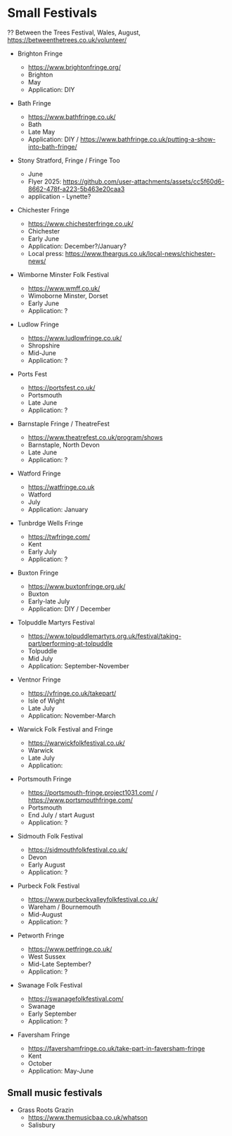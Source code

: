 # Small Festivals


??
Between the Trees Festival, Wales, August, https://betweenthetrees.co.uk/volunteer/

- Brighton Fringe
  - https://www.brightonfringe.org/
  - Brighton
  - May
  - Application: DIY
 
- Bath Fringe
  - https://www.bathfringe.co.uk/
  - Bath
  - Late May
  - Application: DIY / https://www.bathfringe.co.uk/putting-a-show-into-bath-fringe/

- Stony Stratford, Fringe / Fringe Too
  - June
  - Flyer 2025: https://github.com/user-attachments/assets/cc5f60d6-8662-478f-a223-5b463e20caa3
  - application - Lynette?

- Chichester Fringe
  - https://www.chichesterfringe.co.uk/
  - Chichester
  - Early June
  - Application: December?/January?
  - Local press: https://www.theargus.co.uk/local-news/chichester-news/

- Wimborne Minster Folk Festival
  - https://www.wmff.co.uk/
  - Wimoborne Minster, Dorset
  - Early June
  - Application: ?

- Ludlow Fringe
  - https://www.ludlowfringe.co.uk/
  - Shropshire
  - Mid-June
  - Application: ?

- Ports Fest
  - https://portsfest.co.uk/
  - Portsmouth
  - Late June
  - Application: ?

- Barnstaple Fringe / TheatreFest
  - https://www.theatrefest.co.uk/program/shows
  - Barnstaple, North Devon
  - Late June
  - Application: ?

- Watford Fringe
  - https://watfringe.co.uk
  - Watford
  - July
  - Application: January

- Tunbrdge Wells Fringe
  - https://twfringe.com/
  - Kent
  - Early July
  - Application: ?

- Buxton Fringe
  - https://www.buxtonfringe.org.uk/
  - Buxton
  - Early-late July
  - Application: DIY / December

- Tolpuddle Martyrs Festival
  - https://www.tolpuddlemartyrs.org.uk/festival/taking-part/performing-at-tolpuddle 
  - Tolpuddle
  - Mid July
  - Application: September-November

- Ventnor Fringe
  - https://vfringe.co.uk/takepart/
  - Isle of Wight
  - Late July
  - Application: November-March

- Warwick Folk Festival and Fringe
  - https://warwickfolkfestival.co.uk/
  - Warwick
  - Late July
  - Application:

- Portsmouth Fringe
  - https://portsmouth-fringe.project1031.com/ / https://www.portsmouthfringe.com/
  - Portsmouth
  - End July / start August
  - Application: ?
  
- Sidmouth Folk Festival
  - https://sidmouthfolkfestival.co.uk/
  - Devon
  - Early August
  - Application: ?

- Purbeck Folk Festival
  - https://www.purbeckvalleyfolkfestival.co.uk/
  - Wareham / Bournemouth
  - Mid-August
  - Application: ?

- Petworth Fringe
  - https://www.petfringe.co.uk/
  - West Sussex
  - Mid-Late September?
  - Application: ?

- Swanage Folk Festival
  - https://swanagefolkfestival.com/
  - Swanage
  - Early September
  - Application: ?

- Faversham Fringe
  - https://favershamfringe.co.uk/take-part-in-faversham-fringe
  - Kent
  - October
  - Application: May-June
 

## Small music festivals

- Grass Roots Grazin
  - https://www.themusicbaa.co.uk/whatson
  - Salisbury
